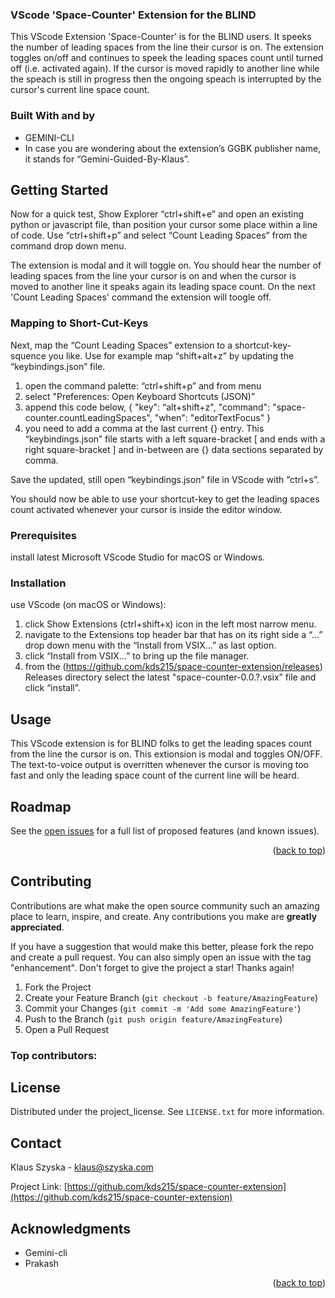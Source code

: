 <!-- PROJECT SHIELDS -->
<!-- TABLE OF CONTENTS -->

### VScode 'Space-Counter' Extension for the BLIND

This VScode Extension 'Space-Counter' is for the BLIND users. It speeks
the number of leading spaces from the line their cursor is on.
The extension toggles on/off and continues to speek the leading 
spaces count until turned off (i.e. activated again).
If the cursor is moved rapidly to another line while the speach is 
still in progress then the ongoing speach is interrupted by the 
cursor's current line space count. 

### Built With and by

* GEMINI-CLI
* In case you are wondering about the extension’s GGBK publisher name, 
  it stands for “Gemini-Guided-By-Klaus”.

<!-- GETTING STARTED -->
## Getting Started

Now for a quick test, Show Explorer “ctrl+shift+e” and open an existing
python or javascript file, than position your cursor some place within a line of code.
Use “ctrl+shift+p” and select “Count Leading Spaces” from the command drop down menu.

The extension is modal and it will toggle on. You should hear the number of leading spaces from 
the line your cursor is on and when the cursor is moved to another line it speaks
again its leading space count. On the next 'Count Leading Spaces' command 
the extension will toogle off.

### Mapping to Short-Cut-Keys

Next, map the “Count Leading Spaces” extension to a shortcut-key-squence you like.
Use for example map “shift+alt+z” by updating the “keybindings.json” file.

1. open the command palette: “ctrl+shift+p” and from menu
2. select "Preferences: Open Keyboard Shortcuts (JSON)”
3. append this code below,
   {
        "key": “alt+shift+z",
        "command": "space-counter.countLeadingSpaces",
        "when": "editorTextFocus"
   }
4. you need to add a comma at the last current {} entry.
This “keybindings.json” file starts with a left square-bracket \[ and
ends with a right square-bracket \] and in-between are {} data sections
separated by comma. 

Save the updated, still open “keybindings.json” file in VScode with “ctrl+s”.

You should now be able to use your shortcut-key to get the leading spaces count
activated whenever your cursor is inside the editor window.

### Prerequisites

install latest Microsoft VScode Studio for macOS or Windows.

### Installation

use VScode (on macOS or Windows):
1. click Show Extensions (ctrl+shift+x) icon in the left most narrow menu.
2. navigate to the Extensions top header bar that has on its right side a “…” drop down menu
   with the “Install from VSIX…” as last option.
3. click “Install from VSIX…” to bring up the file manager.
4. from the (https://github.com/kds215/space-counter-extension/releases) Releases directory select the
   latest "space-counter-0.0.?.vsix” file and click “install”.

<!-- USAGE EXAMPLES -->
## Usage

This VScode extension is for BLIND folks to get the leading spaces count
from the line the cursor is on. This extionsion is modal and toggles ON/OFF.
The text-to-voice output is overritten whenever the cursor is moving too fast
and only the leading space count of the current line will be heard.

<!-- ROADMAP -->
## Roadmap

See the [open issues](https://github.com/kds215/space-counter-extension/issues) for a full list of proposed features (and known issues).

<p align="right">(<a href="#readme-top">back to top</a>)</p>



<!-- CONTRIBUTING -->
## Contributing

Contributions are what make the open source community such an amazing place to learn, inspire, and create. Any contributions you make are **greatly appreciated**.

If you have a suggestion that would make this better, please fork the repo and create a pull request. You can also simply open an issue with the tag "enhancement".
Don't forget to give the project a star! Thanks again!

1. Fork the Project
2. Create your Feature Branch (`git checkout -b feature/AmazingFeature`)
3. Commit your Changes (`git commit -m 'Add some AmazingFeature'`)
4. Push to the Branch (`git push origin feature/AmazingFeature`)
5. Open a Pull Request


### Top contributors:


<!-- LICENSE -->
## License

Distributed under the project_license. See `LICENSE.txt` for more information.

<!-- CONTACT -->
## Contact

Klaus Szyska - klaus@szyska.com

Project Link: [https://github.com/kds215/space-counter-extension](https://github.com/kds215/space-counter-extension)

<!-- ACKNOWLEDGMENTS -->
## Acknowledgments

* Gemini-cli
* Prakash

<p align="right">(<a href="#readme-top">back to top</a>)</p>
